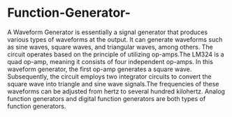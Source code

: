 # Function-Generator-
A Waveform Generator is essentially a signal generator that produces various types of waveforms at the output. It can generate waveforms such as sine waves, square waves, and triangular waves, among others. The circuit operates based on the principle of utilizing op-amps.The LM324 is a quad op-amp, meaning it consists of four independent op-amps. In this waveform generator, the first op-amp generates a square wave. Subsequently, the circuit employs two integrator circuits to convert the square wave into triangle and sine wave signals.The frequencies of these waveforms can be adjusted from hertz to several hundred kilohertz. Analog function generators and digital function generators are both types of function generators.
